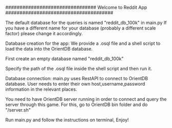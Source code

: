 ################################ Welcome to Reddit App ######################################

The default database for the queries is named "reddit_db_100k" in main.py
If you have a different name for your database (probably a different scale factor)
please change it accordingly.

Database creation for the app: We provide a .osql file and a shell script to load the 
data into the OrientDB database.

First create an empty database named "reddit_db_100k" 

Specify the path of the .osql file inside the shell script and then run it.

Database connection: main.py uses RestAPI to connect to OrientDB database. User needs
to enter their own host,username,password information in the relevant places.

You need to have OrientDB server running in order to connect and query the server through
this game. For this, go to OrientDB bin folder and do "/server.sh"

Run main.py and follow the instructions on terminal, Enjoy!
